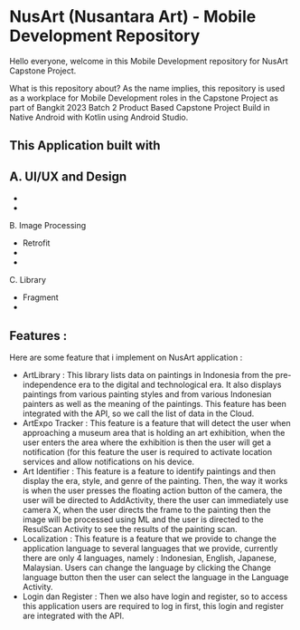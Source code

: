# NusArt (Nusantara Art) - Mobile Development Repository 

Hello everyone, welcome in this Mobile Development repository for NusArt Capstone Project. 

What is this repository about?
As the name implies, this repository is used as a workplace for Mobile Development roles in the Capstone Project as part of Bangkit 2023 Batch 2 Product Based Capstone Project Build in Native Android with Kotlin using Android Studio. 

## This Application built with 
A. UI/UX and Design 
-
-
-

B. Image Processing 
- Retrofit
- 
-

C. Library 
- Fragment
- 

## Features : 
Here are some feature that i implement on NusArt application : 
- ArtLibrary : This library lists data on paintings in Indonesia from the pre-independence era to the digital and technological era. It also displays paintings from various painting styles and from various Indonesian painters as well as the meaning of the paintings. This feature has been integrated with the API, so we call the list of data in the Cloud. 
- ArtExpo Tracker : This feature is a feature that will detect the user when approaching a museum area that is holding an art exhibition, when the user enters the area where the exhibition is then the user will get a notification (for this feature the user is required to activate location services and allow notifications on his device. 
- Art Identifier :  This feature is a feature to identify paintings and then display the era, style, and genre of the painting. Then, the way it works is when the user presses the floating action button of the camera, the user will be directed to AddActivity, there the user can immediately use camera X, when the user directs the frame to the painting then the image will be processed using ML and the user is directed to the ResulScan Activity to see the results of the painting scan. 
- Localization : This feature is a feature that we provide to change the application language to several languages that we provide, currently there are only 4 languages, namely : Indonesian, English, Japanese, Malaysian. Users can change the language by clicking the Change language button then the user can select the language in the Language Activity.  
- Login dan Register :  Then we also have login and register, so to access this application users are required to log in first, this login and register are integrated with the API. 
